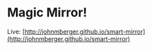# Magic Mirror!

Live: [http://johnmberger.github.io/smart-mirror](http://johnmberger.github.io/smart-mirror)
